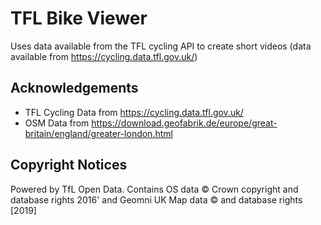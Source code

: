# TFL Bike Viewer
Uses data available from the TFL cycling API to create short videos (data available from https://cycling.data.tfl.gov.uk/)


## Acknowledgements
- TFL Cycling Data from https://cycling.data.tfl.gov.uk/
- OSM Data from https://download.geofabrik.de/europe/great-britain/england/greater-london.html

## Copyright Notices
Powered by TfL Open Data.  Contains OS data © Crown copyright and database rights 2016' and Geomni UK Map data © and database rights [2019]
